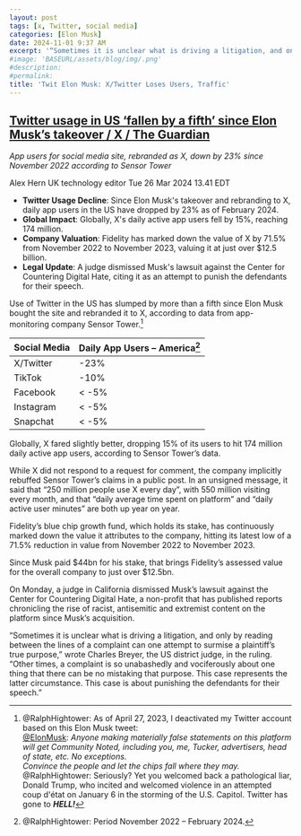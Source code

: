 ```yaml
---
layout: post
tags: [x, Twitter, social media]
categories: [Elon Musk]
date: 2024-11-01 9:37 AM
excerpt: '“Sometimes it is unclear what is driving a litigation, and only by reading between the lines of a complaint can one attempt to surmise a plaintiff’s true purpose. Other times, a complaint is so unabashedly and vociferously about one thing that there can be no mistaking that purpose. This case represents the latter circumstance. This case is about punishing the defendants for their speech.” – wrote Charles Breyer, the US district judge, in the ruling dismissing X/Twitter lawsuit against Center for Countering Digital Hate.'
#image: 'BASEURL/assets/blog/img/.png'
#description:
#permalink:
title: 'Twit Elon Musk: X/Twitter Loses Users, Traffic'
---
```



## [Twitter usage in US ‘fallen by a fifth’ since Elon Musk’s takeover / X / The Guardian](https://www.theguardian.com/technology/2024/mar/26/twitter-usage-in-us-fallen-by-a-fifth-since-elon-musks-takeover)

*App users for social media site, rebranded as X, down by 23% since November 2022 according to Sensor Tower*

Alex Hern UK technology editor
Tue 26 Mar 2024 13.41 EDT

- **Twitter Usage Decline**: Since Elon Musk's takeover and rebranding to X, daily app users in the US have dropped by 23% as of February 2024.
- **Global Impact**: Globally, X's daily active app users fell by 15%, reaching 174 million.
- **Company Valuation**: Fidelity has marked down the value of X by 71.5% from November 2022 to November 2023, valuing it at just over $12.5 billion.
- **Legal Update**: A judge dismissed Musk's lawsuit against the Center for Countering Digital Hate, citing it as an attempt to punish the defendants for their speech.

Use of Twitter in the US has slumped by more than a fifth since Elon Musk bought the site and rebranded it to X, according to data from app-monitoring company Sensor Tower.[^11]

[^11]: @RalphHightower: As of April 27, 2023, I deactivated my Twitter account based on this Elon Musk tweet:<br />[@ElonMusk](https://twitter.com/elonmusk/status/1651602599345373186): *Anyone making materially false statements on this platform will get Community Noted, including you, me, Tucker, advertisers, head of state, etc. No exceptions. <br />Convince the people and let the chips fall where they may.* <br />@RalphHightower: Seriously? Yet you welcomed back a pathological liar, Donald Trump, who incited and welcomed violence in an attempted coup d'état on January 6 in the storming of the U.S. Capitol. Twitter has gone to ***HELL!***

| Social Media | Daily App Users – America[^21] |
|---|---|
| X/Twitter | -23% |
| TikTok | -10% |
| Facebook | < -5% |
| Instagram | < -5% |
| Snapchat | < -5% |

[^21]: @RalphHightower: Period November 2022 – February 2024.

Globally, X fared slightly better, dropping 15% of its users to hit 174 million daily active app users, according to Sensor Tower’s data.

While X did not respond to a request for comment, the company implicitly rebuffed Sensor Tower’s claims in a public post. In an unsigned message, it said that “250 million people use X every day”, with 550 million visiting every month, and that “daily average time spent on platform” and “daily active user minutes” are both up year on year.


Fidelity’s blue chip growth fund, which holds its stake, has continuously marked down the value it attributes to the company, hitting its latest low of a 71.5% reduction in value from November 2022 to November 2023.

Since Musk paid \$44bn for his stake, that brings Fidelity’s assessed value for the overall company to just over \$12.5bn.

On Monday, a judge in California dismissed Musk’s lawsuit against the Center for Countering Digital Hate, a non-profit that has published reports chronicling the rise of racist, antisemitic and extremist content on the platform since Musk’s acquisition.

“Sometimes it is unclear what is driving a litigation, and only by reading between the lines of a complaint can one attempt to surmise a plaintiff’s true purpose,” wrote Charles Breyer, the US district judge, in the ruling. “Other times, a complaint is so unabashedly and vociferously about one thing that there can be no mistaking that purpose. This case represents the latter circumstance. This case is about punishing the defendants for their speech.”
